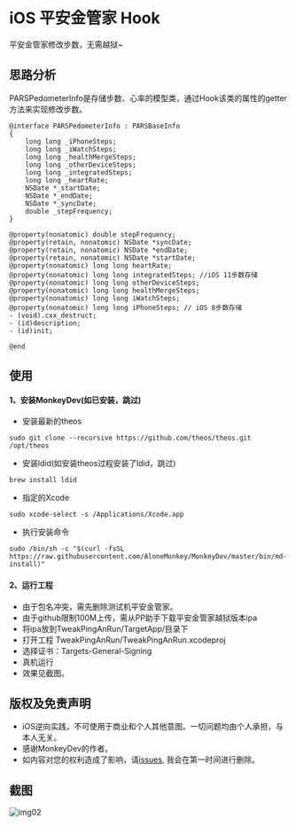 # iOS 平安金管家 Hook

平安金管家修改步数，无需越狱~

## 思路分析

PARSPedometerInfo是存储步数、心率的模型类，通过Hook该类的属性的getter方法来实现修改步数。

```
@interface PARSPedometerInfo : PARSBaseInfo
{
    long long _iPhoneSteps;
    long long _iWatchSteps;
    long long _healthMergeSteps;
    long long _otherDeviceSteps;
    long long _integratedSteps;
    long long _heartRate;
    NSDate *_startDate;
    NSDate *_endDate;
    NSDate *_syncDate;
    double _stepFrequency;
}

@property(nonatomic) double stepFrequency;
@property(retain, nonatomic) NSDate *syncDate; 
@property(retain, nonatomic) NSDate *endDate;
@property(retain, nonatomic) NSDate *startDate;
@property(nonatomic) long long heartRate; 
@property(nonatomic) long long integratedSteps; //iOS 11步数存储
@property(nonatomic) long long otherDeviceSteps;
@property(nonatomic) long long healthMergeSteps;
@property(nonatomic) long long iWatchSteps; 
@property(nonatomic) long long iPhoneSteps; // iOS 8步数存储
- (void).cxx_destruct;
- (id)description;
- (id)init;

@end
```

## 使用

#### 1、安装MonkeyDev(如已安装，跳过)

- 安装最新的theos

```
sudo git clone --recursive https://github.com/theos/theos.git /opt/theos
```

- 安装ldid(如安装theos过程安装了ldid，跳过)

```
brew install ldid
```

- 指定的Xcode

```
sudo xcode-select -s /Applications/Xcode.app
```

- 执行安装命令

```
sudo /bin/sh -c "$(curl -fsSL https://raw.githubusercontent.com/AloneMonkey/MonkeyDev/master/bin/md-install)"
```

#### 2、运行工程

- 由于包名冲突，需先删除测试机平安金管家。
- 由于github限制100M上传，需从PP助手下载平安金管家越狱版本ipa
- 将ipa放到TweakPingAnRun/TargetApp/目录下
- 打开工程 TweakPingAnRun/TweakPingAnRun.xcodeproj 
- 选择证书：Targets-General-Signing
- 真机运行
- 效果见截图。


## 版权及免责声明

- iOS逆向实践，不可使用于商业和个人其他意图。一切问题均由个人承担，与本人无关。
- 感谢MonkeyDev的作者。
- 如内容对您的权利造成了影响，请[issues](https://github.com/ZHDeveloper/TweakPingAnRun/issues), 我会在第一时间进行删除。


## 截图


![img02](./ScreenCapture.gif)








